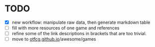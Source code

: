 # TODO

- [X] new workflow: manipulate raw data, then generate markdown table
- [ ] fill with more resources of one game and references
- [ ] refine some of the link descriptions in brackets that are too trivial.
- [ ] move to [otfcg.github.io](https://otfcg.github.io/)/awesome/games
